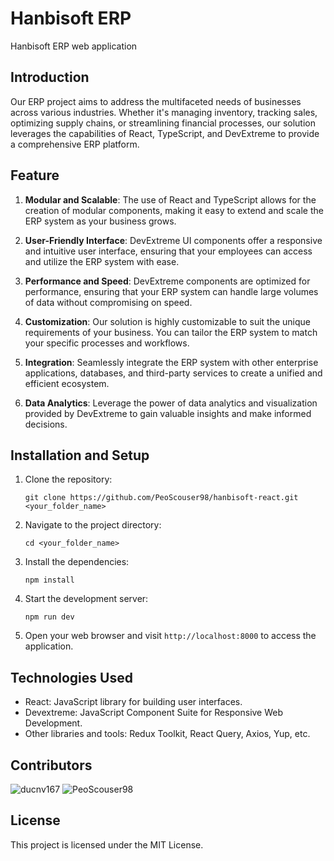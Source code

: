 # Hanbisoft ERP

Hanbisoft ERP web application

## Introduction

Our ERP project aims to address the multifaceted needs of businesses across various industries. Whether it's managing inventory, tracking sales, optimizing supply chains, or streamlining financial processes, our solution leverages the capabilities of React, TypeScript, and DevExtreme to provide a comprehensive ERP platform.

## Feature

1. **Modular and Scalable**: The use of React and TypeScript allows for the creation of modular components, making it easy to extend and scale the ERP system as your business grows.

2. **User-Friendly Interface**: DevExtreme UI components offer a responsive and intuitive user interface, ensuring that your employees can access and utilize the ERP system with ease.

3. **Performance and Speed**: DevExtreme components are optimized for performance, ensuring that your ERP system can handle large volumes of data without compromising on speed.

4. **Customization**: Our solution is highly customizable to suit the unique requirements of your business. You can tailor the ERP system to match your specific processes and workflows.

5. **Integration**: Seamlessly integrate the ERP system with other enterprise applications, databases, and third-party services to create a unified and efficient ecosystem.

6. **Data Analytics**: Leverage the power of data analytics and visualization provided by DevExtreme to gain valuable insights and make informed decisions.

## Installation and Setup

1. Clone the repository:

   ```
   git clone https://github.com/PeoScouser98/hanbisoft-react.git <your_folder_name>
   ```

2. Navigate to the project directory:

   ```
   cd <your_folder_name>
   ```

3. Install the dependencies:

   ```
   npm install
   ```

4. Start the development server:

   ```
   npm run dev
   ```

5. Open your web browser and visit `http://localhost:8000` to access the application.

## Technologies Used

-  React: JavaScript library for building user interfaces.
-  Devextreme: JavaScript Component Suite for Responsive Web Development.
-  Other libraries and tools: Redux Toolkit, React Query, Axios, Yup, etc.

## Contributors
![ducnv167](https://github.com/PeoScouser98/hanbisoft-react/assets/97147601/5935be54-f52d-48ca-a973-1274fa1789db)
![PeoScouser98](https://avatars.githubusercontent.com/u/97147601?v=4&size=50&button=true)

## License

This project is licensed under the MIT License.

